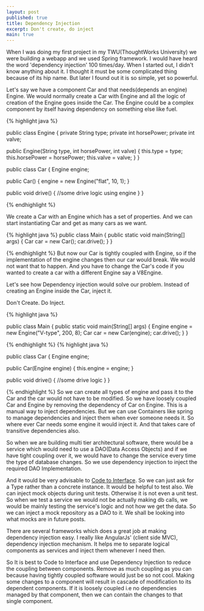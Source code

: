 ```yaml
---
layout: post
published: true
title: Dependency Injection
excerpt: Don't create, do inject
main: true
---
```



When I was doing my first project in my TWU(ThoughtWorks University) we were building a webapp and we used Spring framework. I would have heard the word 'dependency injection' 100 times/day. When I started out, I didn't know anything about it. I thought it must be some complicated thing because of its hip name. But later I found out it is so simple, yet so powerful.

Let's say we have a component Car and that needs(depends an engine)  Engine. We would normally create a Car with Engine and all the logic of creation of the Engine goes inside the Car. The Engine could be a complex component by itself having dependency on something else like fuel.

{% highlight java %}

public class Engine {
 private String type;
 private int horsePower;
 private int valve;

public Engine(String type, int horsePower, int valve) {
 this.type = type;
 this.horsePower = horsePower;
 this.valve = valve;
 }
}

public class Car {
 Engine engine;

public Car() {
 engine = new Engine("flat", 10, 1);
 }

public void drive() {
 //some drive logic using engine
 }
}

{% endhighlight %}
 

We create a Car with an Engine which has a set of properties. And we can start instantiating Car and get as many cars as we want.

{% highlight java %}
public class Main {
 public static void main(String[] args) {
 Car car = new Car();
 car.drive();
 }
}

{% endhighlight %}
But now our Car is tightly coupled with Engine, so if the implementation of the engine changes then our car would break. We would not want that to happen. And you have to change the Car's code if you wanted to create a car with a different Engine say a V8Engine.

Let's see how Dependency injection would solve our problem. Instead of creating an Engine inside the Car, inject it.

Don't Create. Do Inject.

{% highlight java %}

public class Main {
 public static void main(String[] args) {
 Engine engine = new Engine("V-type", 200, 8);
 Car car = new Car(engine);
 car.drive();
 }
}

{% endhighlight %}
{% highlight java %}

public class Car {
 Engine engine;

public Car(Engine engine) {
 this.engine = engine;
 }

public void drive() {
 //some drive logic
 }
}

{% endhighlight %}
So we can create all types of engine and pass it to the Car and the car would not have to be modified. So we have loosely coupled Car and Engine by removing the dependency of Car on Engine. This is a manual way to inject dependencies. But we can use Containers like spring to manage dependencies and inject them when ever someone needs it. So where ever Car needs some engine it would inject it. And that takes care of transitive dependencies also.

So when we are building multi tier architectural software, there would be a service which would need to use a DAO(Data Access Objects) and if we have tight coupling over it, we would have to change the service every time the type of database changes. So we use dependency injection to inject the required DAO Implementation.

And it would be very advisable to [Code to Interface][1]. So we can just ask for a Type rather than a concrete instance. It would be helpful to test also. We can inject mock objects during unit tests. Otherwise it is not even a unit test. So when we test a service we would not be actually making db calls, we would be mainly testing the service's logic and not how we get the data. So we can inject a mock repository as a DAO to it. We shall be looking into what mocks are in future posts.

There are several frameworks which does a great job at making dependency injection easy. I really like AngularJs' (client side MVC), dependency injection mechanism. It helps me to separate logical components as services and inject them whenever I need then.

So It is best to Code to Interface and use Dependency Injection to reduce the coupling between components. Remove as much coupling as you can because having tightly coupled software would just be so not cool. Making some changes to a component will result in cascade of modification to its dependent components. If it is loosely coupled i.e no dependencies managed by that component, then we can contain the changes to that single component.

[1]: https://vishnukarthikl.github.io/2015/Coding-to-Interfaces/
